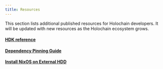 ```yaml
---
title: Resources
---
```


This section lists additional published resources for Holochain developers. It will be updated with new resources as the Holochain ecosystem grows.

<div class="h-tile-container">
    <div class="h-tile tile-alt tile-concepts">
        <a href="https://docs.rs/hdk/latest" target="_blank">
            <h4>HDK reference</h4>
        </a>
    </div>
    <!-- <div class="h-tile tile-alt tile-concepts">
        <a href="https://github.com/holochain-open-dev/wiki/wiki" target="_blank">
            <h4>Community Curated Wiki: help with how-tos and common blockers</h4>
        </a>
    </div> -->
    <!-- <div class="h-tile tile-alt tile-concepts">
        <a href="https://holochain-gym.github.io/developers/" target="_blank">
            <h4>The Holochain Gym: Exercises to learn Holochain</h4>
        </a>
    </div> -->
    <div class="h-tile tile-alt tile-concepts">
        <a href="dependency-pinning-guide">
            <h4>Dependency Pinning Guide</h4>
        </a>
    </div>
    <div class="h-tile tile-alt tile-concepts">
        <a href="install-nixos-on-external-hdd">
            <h4>Install NixOS on External HDD</h4>
        </a>
    </div>
</div>
